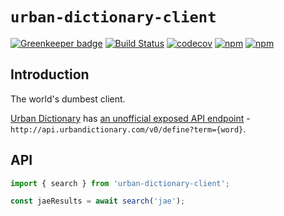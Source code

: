 # `urban-dictionary-client`

[![Greenkeeper badge](https://badges.greenkeeper.io/jaebradley/urban-dictionary-client.svg)](https://greenkeeper.io/)
[![Build Status](https://travis-ci.org/jaebradley/urban-dictionary-client.svg?branch=master)](https://travis-ci.org/jaebradley/urban-dictionary-client)
[![codecov](https://codecov.io/gh/jaebradley/urban-dictionary-client/branch/master/graph/badge.svg)](https://codecov.io/gh/jaebradley/urban-dictionary-client)
[![npm](https://img.shields.io/npm/v/urban-dictionary-client.svg)](https://www.npmjs.com/package/urban-dictionary-client)
[![npm](https://img.shields.io/npm/dt/urban-dictionary-client.svg)](https://www.npmjs.com/package/urban-dictionary-client)

## Introduction

The world's dumbest client.

[Urban Dictionary](https://www.urbandictionary.com/) has [an unofficial exposed API endpoint](https://github.com/zdict/zdict/wiki/Urban-dictionary-API-documentation) - `http://api.urbandictionary.com/v0/define?term={word}`.

## API

```javascript
import { search } from 'urban-dictionary-client';

const jaeResults = await search('jae');
```
